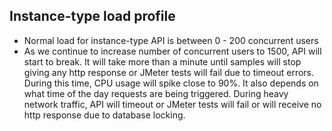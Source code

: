 Instance-type load profile
---------------------------------
* Normal load for instance-type API is between 0 - 200 concurrent users
* As we continue to increase number of concurrent users to 1500, API will start to break. It will take more than a minute until samples will stop giving any http response or JMeter tests will fail due to timeout errors. During this time, CPU usage will spike close to 90%. It also depends on what time of the day requests are being triggered. During heavy network traffic, API will timeout or JMeter tests will fail or will receive no http response due to database locking. 
